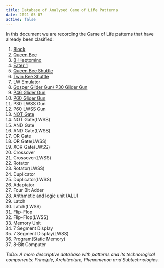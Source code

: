 ```yaml
---
title: Database of Analysed Game of Life Patterns
date: 2021-05-07
active: false
---
```


In this document we are recording the Game of Life patterns that have already been clasified:

1. [Block](https://galapagos.netlify.app/database/block) 
2. [Queen Bee](https://galapagos.netlify.app/database/queen_bee) 
3. [B-Heptomino](https://galapagos.netlify.app/database/b-heptomino/)
4. [Eater 1](https://galapagos.netlify.app/database/eater_1) 
5. [Queen Bee Shuttle](https://galapagos.netlify.app/database/queen_bee_shuttle)
6. [Twin Bee Shuttle](https://galapagos.netlify.app/database/twin_bees_shuttle)  
7. LW Emulator
8. [Gosper Glider Gun/ P30 Glider Gun](https://galapagos.netlify.app/database/gosper_glider_gun)
9. [P46 Glider Gun](https://galapagos.netlify.app/database/p46_glider_gun) 
10. [P60 Glider Gun](https://galapagos.netlify.app/database/p60_glider_gun)
11. P30 LWSS Gun 
12. P60 LWSS Gun 
13. [NOT Gate](https://galapagos.netlify.app/database/not_gate)
14. NOT Gate(LWSS)
15. AND Gate
16. AND Gate(LWSS)
17. OR Gate
18. OR Gate(LWSS)
19. XOR Gate(LWSS)
20. Crossover
21. Crossover(LWSS)
22. Rotator
23. Rotator(LWSS)
24. Duplicator
25. Duplicator(LWSS)
26. Adaptator
27. Four Bit Adder
28. Arithmetic and logic unit (ALU)
29. Latch
30. Latch(LWSS)
31. Flip-Flop
32. Flip-Flop(LWSS)
33. Memory Unit
34. 7 Segment Display
35. 7 Segment Display(LWSS)
36. Program(Static Memory)
37. 8-Bit Computer

*ToDo: A more descriptive database with patterns and its technological components: Principle, Architecture, Phenomenon and Subtechnologies.*
